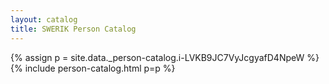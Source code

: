 ```yaml
---
layout: catalog
title: SWERIK Person Catalog
---
```

{% assign p = site.data._person-catalog.i-LVKB9JC7VyJcgyafD4NpeW %}
{% include person-catalog.html p=p %}

